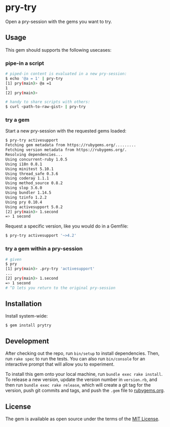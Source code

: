 # pry-try

Open a pry-session with the gems you want to try.  

## Usage

This gem should supports the following usecases:

### pipe-in a script

```bash
# piped-in content is evaluated in a new pry-session:
$ echo '@a = 1' | pry-try
[1] pry(main)> @a =1
1
[2] pry(main)> 

# handy to share scripts with others:
$ curl <path-to-raw-gist> | pry-try
```

### try a gem

Start a new pry-session with the requested gems loaded:

```bash
$ pry-try activesupport
Fetching gem metadata from https://rubygems.org/.........
Fetching version metadata from https://rubygems.org/.
Resolving dependencies...
Using concurrent-ruby 1.0.5
Using i18n 0.8.1
Using minitest 5.10.1
Using thread_safe 0.3.6
Using coderay 1.1.1
Using method_source 0.8.2
Using slop 3.6.0
Using bundler 1.14.5
Using tzinfo 1.2.2
Using pry 0.10.4
Using activesupport 5.0.2
[2] pry(main)> 1.second
=> 1 second
```

Request a specific version, like you would do in a Gemfile:
```bash
$ pry-try activesupport '~>4.2'
```

### try a gem within a pry-session

```bash
# given 
$ pry
[1] pry(main)> .pry-try 'activesupport'
...
[2] pry(main)> 1.second
=> 1 second
# ^D lets you return to the original pry-session
```


## Installation

Install system-wide:

    $ gem install prytry


## Development

After checking out the repo, run `bin/setup` to install dependencies. Then, run `rake spec` to run the tests. You can also run `bin/console` for an interactive prompt that will allow you to experiment.

To install this gem onto your local machine, run `bundle exec rake install`. To release a new version, update the version number in `version.rb`, and then run `bundle exec rake release`, which will create a git tag for the version, push git commits and tags, and push the `.gem` file to [rubygems.org](https://rubygems.org).


## License

The gem is available as open source under the terms of the [MIT License](http://opensource.org/licenses/MIT).

